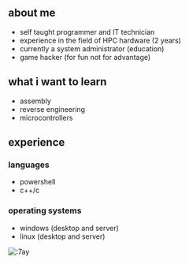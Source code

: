 ## about me
- self taught programmer and IT technician
- experience in the field of HPC hardware (2 years)
- currently a system administrator (education)
- game hacker (for fun not for advantage)

## what i want to learn
- assembly
- reverse engineering
- microcontrollers

## experience
### languages
- powershell
- c++/c

### operating systems
- windows (desktop and server)
- linux (desktop and server)

![:7ay](https://count.ayaya.beauty/get/@:7ay)
